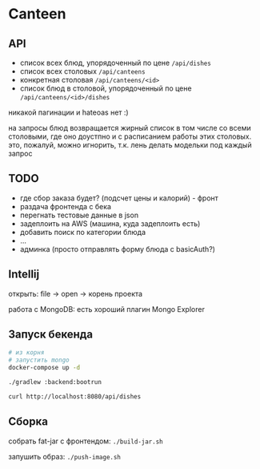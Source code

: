 # Canteen



## API

- список всех блюд, упорядоченный по цене `/api/dishes`
- список всех столовых `/api/canteens`
- конкретная столовая `/api/canteens/<id>`
- список блюд в столовой, упорядоченный по цене `/api/canteens/<id>/dishes`

никакой пагинации и hateoas нет :)

на запросы блюд возвращается жирный список в том числе со всеми столовыми, где оно доустпно и
с расписанием работы этих столовых. это, пожалуй, можно игнорить, т.к. лень делать 
модельки под каждый запрос  


## TODO

- где сбор заказа будет? (подсчет цены и калорий) - фронт
- раздача фронтенда с бека
- перегнать тестовые данные в json
- задеплоить на AWS (машина, куда задеплоить есть)
- добавить поиск по категории блюда
- ...
- админка (просто отправлять форму блюда с basicAuth?)


## Intellij

открыть: file -> open -> корень проекта

работа с MongoDB: есть хороший плагин Mongo Explorer


## Запуск бекенда

```bash
# из корня
# запустить mongo
docker-compose up -d

./gradlew :backend:bootrun

curl http://localhost:8080/api/dishes
```

## Сборка

собрать fat-jar с фронтендом: `./build-jar.sh`

запушить образ: `./push-image.sh`

